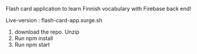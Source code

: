 Flash card application to learn Finnish vocabulary with Firebase back end!

Live-version :  flash-card-app.surge.sh

1. download the repo. Unzip
2. Run npm install
3. Run npm start